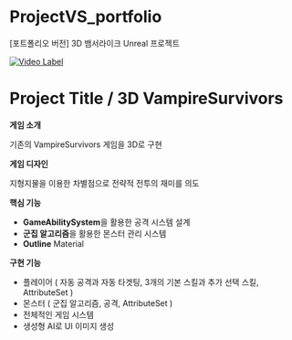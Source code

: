 # ProjectVS_portfolio
[포트폴리오 버전] 3D 뱀서라이크 Unreal  프로젝트

[![Video Label](http://img.youtube.com/vi/lvJ-HXNJlo8/0.jpg)](https://youtu.be/lvJ-HXNJlo8)

# Project Title / 3D VampireSurvivors

**게임 소개**

기존의 VampireSurvivors 게임을 3D로 구현

**게임 디자인**

지형지물을 이용한 차별점으로 전략적 전투의 재미를 의도

**핵심 기능**

- **GameAbilitySystem**을 활용한 공격 시스템 설계
- **군집 알고리즘**을 활용한 몬스터 관리 시스템
- **Outline** Material

**구현 기능**

- 플레이어 ( 자동 공격과 자동 타겟팅, 3개의 기본 스킬과 추가 선택 스킬, AttributeSet )
- 몬스터 ( 군집 알고리즘, 공격, AttributeSet )
- 전체적인 게임 시스템
- 생성형 AI로 UI 이미지 생성

